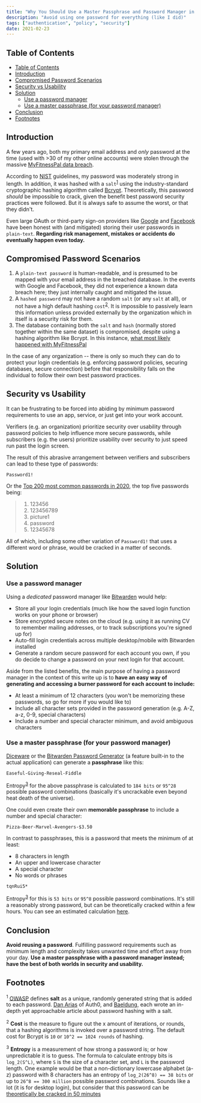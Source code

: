 ```yaml
---
title: "Why You Should Use a Master Passphrase and Password Manager in 2021"
description: "Avoid using one password for everything (like I did)"
tags: ["authentication", "policy", "security"]
date: 2021-02-23
---
```


## Table of Contents
- [Table of Contents](#table-of-contents)
- [Introduction](#introduction)
- [Compromised Password Scenarios](#compromised-password-scenarios)
- [Security vs Usability](#security-vs-usability)
- [Solution](#solution)
  - [Use a password manager](#use-a-password-manager)
  - [Use a master passphrase (for your password manager)](#use-a-master-passphrase-for-your-password-manager)
- [Conclusion](#conclusion)
- [Footnotes](#footnotes)

## Introduction

A few years ago, both my primary email address and _only_ password at the time (used with >30 of my other online accounts) were stolen through the massive [MyFitnessPal data breach](https://content.myfitnesspal.com/security-information/FAQ.html).

According to [NIST](https://pages.nist.gov/800-63-3/sp800-63b.html#5111-memorized-secret-authenticators) guidelines, my password was moderately strong in length. In addition, it was hashed with a `salt`<sup>[1](#1)</sup> using the industry-standard cryptographic hashing algorithm called [Bcrypt](https://cheatsheetseries.owasp.org/cheatsheets/Password_Storage_Cheat_Sheet.html#modern-algorithms). Theoretically, this password _should_ be impossible to crack, given the benefit best password security practices were followed. But it is always safe to assume the worst, or that they didn't.

Even large OAuth or third-party sign-on providers like [Google](https://cloud.google.com/blog/products/g-suite/notifying-administrators-about-unhashed-password-storage) and [Facebook](https://about.fb.com/news/2019/03/keeping-passwords-secure/) have been honest with (and mitigated) storing their user passwords in `plain-text`. **Regarding risk management, mistakes or accidents do eventually happen even today.**

## Compromised Password Scenarios

1. A `plain-text password` is human-readable, and is presumed to be mapped with your email address in the breached database. In the events with Google and Facebook, they did not experience a known data breach here; they just internally caught and mitigated the issue.
2. A `hashed password` may not have a random `salt` (or any `salt` at all), or not have a high default hashing `cost`<sup>[2](#2)</sup>. It is impossible to passively learn this information unless provided externally by the organization which in itself is a security risk for them.
3. The database containing both the `salt` and `hash` (normally stored together within the same dataset) is compromised, despite using a hashing algorithm like Bcrypt. In this instance, [what most likely happened with MyFitnessPal](https://www.theregister.com/2019/02/11/620_million_hacked_accounts_dark_web/)

In the case of any organization -- there is only so much they can do to protect your login credentials (e.g. enforcing password policies, securing databases, secure connection) before that responsibility falls on the individual to follow their own best password practices.

## Security vs Usability

It can be frustrating to be forced into abiding by minimum password requirements to use an app, service, or just get into your work account.

Verifiers (e.g. an organization) prioritize security over usability through password policies to help influence more secure passwords, while subscribers (e.g. the users) prioritize usability over security to just speed run past the login screen.

The result of this abrasive arrangement between verifiers and subscribers can lead to these type of passwords:

```
Password1!
```

Or the [Top 200 most common passwords in 2020](https://nordpass.com/most-common-passwords-list/), the top five passwords being:

> 1. 123456
> 2. 123456789
> 3. picture1
> 4. password
> 5. 12345678

All of which, including some other variation of `Password1!` that uses a different word or phrase, would be cracked in a matter of seconds.

## Solution

### Use a password manager

Using a _dedicated_ password manager like [Bitwarden](https://bitwarden.com/) would help:
- Store all your login credentials (much like how the saved login function works on your phone or browser)
- Store encrypted secure notes on the cloud (e.g. using it as running CV to remember mailing addresses, or to track subscriptions you're signed up for)
- Auto-fill login credentials across multiple desktop/mobile with Bitwarden installed
- Generate a random secure password for each account you own, if you do decide to change a password on your next login for that account.

Aside from the listed benefits, the main purpose of having a password manager in the context of this write up is to **have an easy way of generating and accessing a burner password for each account to include:**
- At least a minimum of 12 characters (you won't be memorizing these passwords, so go for more if you would like to)
- Include all character sets provided in the password generation (e.g. A-Z, a-z, 0-9, special characters)
- Include a number and special character minimum, and avoid ambiguous characters

### Use a master passphrase (for your password manager)

[Diceware](https://diceware.dmuth.org/) or the [Bitwarden Password Generator](https://bitwarden.com/password-generator/) (a feature built-in to the actual application) can generate a **passphrase** like this:

```
Easeful-Giving-Reseal-Fiddle
```

Entropy<sup>[3](#3)</sup> for the above passphrase is calculated to `184 bits` or `95^28` possible password combinations (basically it's uncrackable even beyond heat death of the universe).

One could even create their own **memorable passphrase** to include a number and special character:
```
Pizza-Beer-Marvel-Avengers-$3.50
```

In contrast to passphrases, this is a password that meets the minimum of at least:
- 8 characters in length
- An upper and lowercase character
- A special character
- No words or phrases

```
tqnRui5*
```
Entropy<sup>[3](#3)</sup> for this is `53 bits` or `95^8` possible password combinations. It's still a reasonably strong password, but can be theoretically cracked within a few hours. You can see an estimated calculation [here](https://www.security.org/how-secure-is-my-password/).

## Conclusion
**Avoid reusing a password**. Fulfilling password requirements such as minimum length and complexity takes unwanted time and effort away from your day. **Use a master passphrase with a password manager instead; have the best of both worlds in security and usability.**



## Footnotes

<sup id="2">1</sup> [OWASP](https://cheatsheetseries.owasp.org/cheatsheets/Password_Storage_Cheat_Sheet.html#salting) defines **salt** as a unique, randomly generated string that is added to each password. [Dan Arias](https://auth0.com/blog/adding-salt-to-hashing-a-better-way-to-store-passwords/) of Auth0, and [Baeldung](https://www.baeldung.com/java-password-hashing), each wrote an in-depth yet approachable article about password hashing with a salt.

<sup id="2">2</sup> **Cost** is the measure to figure out the x amount of iterations, or rounds, that a hashing algorithms is invoked over a password string. The default cost for Bcrypt is `10` or `10^2 == 1024 rounds` of hashing.

<sup id="2">3</sup> **Entropy** is a measurement of how strong a password is; or how unpredictable it is to guess. The formula to calculate entropy bits is `log_2(S^L)`, where `S` is the size of a character set, and `L` is the password length. One example would be that a non-dictionary lowercase alphabet (a-z) password with 8 characters has an entropy of `log_2(26^8) == 38 bits` or up to `26^8 == 300 million` possible password combinations. Sounds like a lot (it is for desktop login), but consider that this password can be [theoretically be cracked in 50 minutes](https://security.stackexchange.com/a/182116)